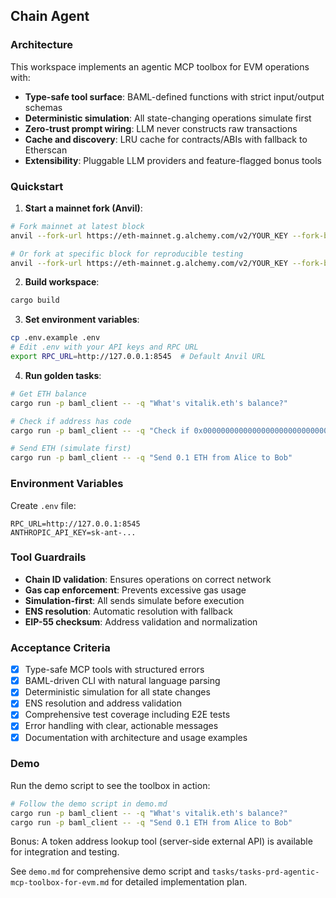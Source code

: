 ## Chain Agent

### Architecture

This workspace implements an agentic MCP toolbox for EVM operations with:
- **Type-safe tool surface**: BAML-defined functions with strict input/output schemas
- **Deterministic simulation**: All state-changing operations simulate first
- **Zero-trust prompt wiring**: LLM never constructs raw transactions
- **Cache and discovery**: LRU cache for contracts/ABIs with fallback to Etherscan
- **Extensibility**: Pluggable LLM providers and feature-flagged bonus tools

### Quickstart

1. **Start a mainnet fork (Anvil)**:
```bash
# Fork mainnet at latest block
anvil --fork-url https://eth-mainnet.g.alchemy.com/v2/YOUR_KEY --fork-block-number latest

# Or fork at specific block for reproducible testing
anvil --fork-url https://eth-mainnet.g.alchemy.com/v2/YOUR_KEY --fork-block-number 19000000
```

2. **Build workspace**:
```bash
cargo build
```

3. **Set environment variables**:
```bash
cp .env.example .env
# Edit .env with your API keys and RPC URL
export RPC_URL=http://127.0.0.1:8545  # Default Anvil URL
```

4. **Run golden tasks**:
```bash
# Get ETH balance
cargo run -p baml_client -- -q "What's vitalik.eth's balance?"

# Check if address has code  
cargo run -p baml_client -- -q "Check if 0x0000000000000000000000000000000000000000 has deployed code"

# Send ETH (simulate first)
cargo run -p baml_client -- -q "Send 0.1 ETH from Alice to Bob"
```

### Environment Variables

Create `.env` file:
```
RPC_URL=http://127.0.0.1:8545
ANTHROPIC_API_KEY=sk-ant-...
```

### Tool Guardrails

- **Chain ID validation**: Ensures operations on correct network
- **Gas cap enforcement**: Prevents excessive gas usage
- **Simulation-first**: All sends simulate before execution
- **ENS resolution**: Automatic resolution with fallback
- **EIP-55 checksum**: Address validation and normalization

### Acceptance Criteria

- [x] Type-safe MCP tools with structured errors
- [x] BAML-driven CLI with natural language parsing
- [x] Deterministic simulation for all state changes
- [x] ENS resolution and address validation
- [x] Comprehensive test coverage including E2E tests
- [x] Error handling with clear, actionable messages
- [x] Documentation with architecture and usage examples

### Demo

Run the demo script to see the toolbox in action:
```bash
# Follow the demo script in demo.md
cargo run -p baml_client -- -q "What's vitalik.eth's balance?"
cargo run -p baml_client -- -q "Send 0.1 ETH from Alice to Bob"
```

Bonus: A token address lookup tool (server-side external API) is available for integration and testing.

See `demo.md` for comprehensive demo script and `tasks/tasks-prd-agentic-mcp-toolbox-for-evm.md` for detailed implementation plan.

